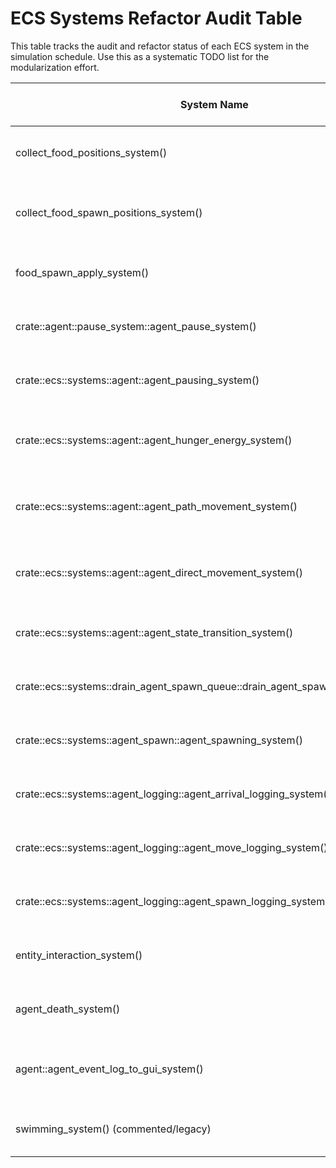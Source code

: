 # ECS Systems Refactor Audit Table

This table tracks the audit and refactor status of each ECS system in the simulation schedule. Use this as a systematic TODO list for the modularization effort.

| System Name                                             | Domain                     | File/Module Location                                | System Responsibility / Notes                | Audit Status   | Refactor Status | Comments |
|--------------------------------------------------------|----------------------------|-----------------------------------------------------|----------------------------------------------|---------------|-----------------|----------|
| collect_food_positions_system()                        | Food Systems               | food/systems.rs                                     | Collects positions of food entities          | ✅ Audited (2025-04-26) | ⬜ Not Refactored| Minimal, single responsibility. Must run before agent targeting. |
| collect_food_spawn_positions_system()                  | Food Systems               | food/systems.rs                                     | Collects valid spawn positions for food      | ✅ Audited (2025-04-26) | ⬜ Not Refactored| Minimal, focused. Must run before food spawn application. |
| food_spawn_apply_system()                              | Food Systems               | food/systems.rs                                     | Applies food spawn requests                  | ✅ Audited (2025-04-26) | ⬜ Not Refactored| Focused, must run after spawn position collection. |
| crate::agent::pause_system::agent_pause_system()       | Agent Control & State      | agent/pause_system.rs                               | Handles pausing agents (legacy?)             | ❌ Removed | ⬜ Not Refactored| Focused, logs state. Should run before/with state transitions. |
| crate::ecs::systems::agent::agent_pausing_system()     | Agent Control & State      | ecs/systems/agent.rs                                | Handles pausing agents (modular)             | ✅ Audited (2025-04-26) | ⬜ Not Refactored| Minimal, no logging. Should run before/with state transitions. |
| crate::ecs::systems::agent::agent_hunger_energy_system()| Agent Control & State     | ecs/systems/agent.rs                                | Manages agent hunger and energy              | ✅ Audited (2025-04-26) | ⬜ Not Refactored| Minimal, should run before action/decision and death systems. |
| crate::ecs::systems::agent::agent_path_movement_system()| Agent Control & State     | ecs/systems/agent.rs                                | Handles agent movement along paths           | ✅ Audited (2025-04-26) | ⬜ Not Refactored| Minimal, should run before/with state transition/history systems. |
| crate::ecs::systems::agent::agent_direct_movement_system()| Agent Control & State   | ecs/systems/agent.rs                                | Handles direct agent movement                | ✅ Audited (2025-04-26) | ⬜ Not Refactored| Minimal, should run before/with state transition/history systems. |
| crate::ecs::systems::agent::agent_state_transition_system()| Agent Control & State   | ecs/systems/agent.rs                                | Handles agent state transitions              | ✅ Audited (2025-04-26) | ⬜ Not Refactored| Minimal, must run after movement systems. |
| crate::ecs::systems::drain_agent_spawn_queue::drain_agent_spawn_queue_system()| Agent Spawning & Queue| ecs/systems/drain_agent_spawn_queue.rs              | Drains thread-safe agent spawn queue         | ✅ Audited (2025-04-26) | ⬜ Not Refactored| Minimal, must run before agent control/state systems. |
| crate::ecs::systems::agent_spawn::agent_spawning_system()| Agent Spawning & Queue   | ecs/systems/agent_spawn.rs                          | Spawns new agents from pending requests      | ✅ Audited (2025-04-26) | ⬜ Not Refactored| Minimal, must run before agent control/state systems. |
| crate::ecs::systems::agent_logging::agent_arrival_logging_system()| Agent Logging | ecs/systems/agent_logging.rs                        | Logs agent arrivals                          | ✅ Audited (2025-04-26) | ⬜ Not Refactored| Minimal, must run after state transitions. |
| crate::ecs::systems::agent_logging::agent_move_logging_system()| Agent Logging    | ecs/systems/agent_logging.rs                        | Logs agent movements                         | ✅ Audited (2025-04-26) | ⬜ Not Refactored| Minimal, must run after movement and state transitions. |
| crate::ecs::systems::agent_logging::agent_spawn_logging_system()| Agent Logging   | ecs/systems/agent_logging.rs                        | Logs agent spawns                            | ✅ Audited (2025-04-26) | ⬜ Not Refactored| Minimal, must run after agent spawning. |
| entity_interaction_system()                            | Entity & Agent Interaction | ecs_components.rs                                    | Handles entity interactions                  | ✅ Audited (2025-04-26) | ⬜ Not Refactored| Not minimal, needs refactor into smaller systems. |
| agent_death_system()                                  | Entity & Agent Interaction | agent/systems.rs                                      | Handles agent death                          | ✅ Audited (2025-04-26) | ⬜ Not Refactored| Minimal, must run after hunger/energy systems. |
| agent::agent_event_log_to_gui_system()                | Agent Logging/Interaction  | agent/event_log_bridge.rs                           | Sends agent event log data to GUI            | ✅ Audited (2025-04-26) | ⬜ Not Refactored| Minimal, must run after all agent event-producing systems. |
| swimming_system() (commented/legacy)                  | Legacy/Other               | ecs/systems/swimming.rs (commented out)             | Swimming logic (currently unused)            | ✅ Audited (2025-04-26) | ⬜ Not Refactored| Disabled. If re-enabled, review for ECS best practices. |
